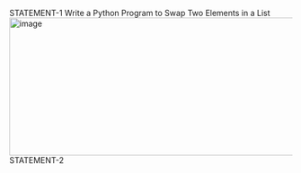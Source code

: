 STATEMENT-1
Write a Python Program to Swap Two Elements in a List
<img width="1097" height="246" alt="image" src="https://github.com/user-attachments/assets/a63a9200-6ee7-4511-b208-b048197c8a50" />
STATEMENT-2
